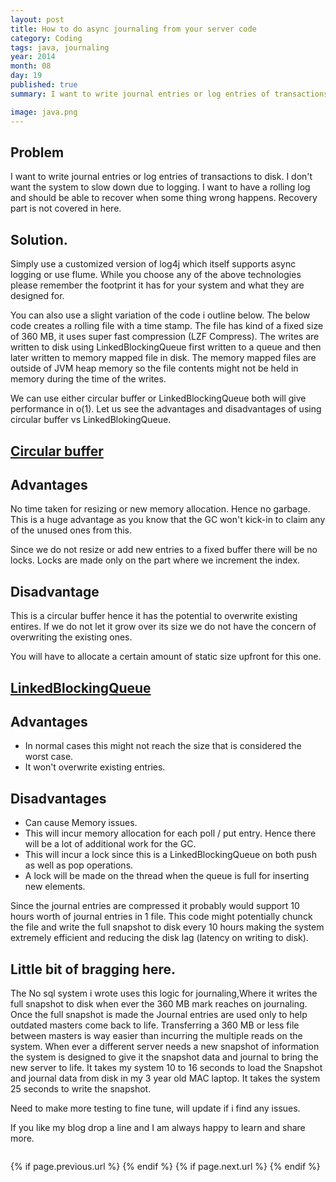 ```yaml
---
layout: post
title: How to do async journaling from your server code 
category: Coding
tags: java, journaling
year: 2014
month: 08
day: 19
published: true
summary: I want to write journal entries or log entries of transactions to disk. I don't want the system to slow down due to logging. I want to have a rolling log and should be able to recover when some thing wrong happens. 

image: java.png
---
```

Problem
---
I want to write journal entries or log entries of transactions to disk. I don't want the system to slow down due to logging. I want to have a rolling log and should be able to recover when some thing wrong happens. Recovery part is not covered in here.

Solution.
---
Simply use a customized version of log4j which itself supports async logging or use flume. While you choose any of the above technologies please remember the footprint it has for your system and what they are designed for.

You can also use a slight variation of the code i outline below. The below code creates a rolling file with a time stamp. The file has kind of a fixed size of 360 MB, it uses super fast compression (LZF Compress). The writes are written to disk using LinkedBlockingQueue first written to a queue and then later written to memory mapped file in disk. The memory mapped files are outside of JVM heap memory so the file contents might not be held in memory during the time of the writes.

We can use either circular buffer or LinkedBlockingQueue both will give performance in o(1). Let us see the advantages and disadvantages of using circular buffer vs LinkedBlokingQueue.

<u>Circular buffer</u>
---
Advantages
---
No time taken for resizing or new memory allocation. Hence no garbage. This is a huge advantage as you know that the GC won't kick-in to claim any of the unused ones from this.

Since we do not resize or add new entries to a fixed buffer there will be no locks. Locks are made only on the part where we increment the index.

Disadvantage
---
This is a circular buffer hence it has the potential to overwrite existing entires. If we do not let it grow over its size we do not have the concern of overwriting the existing ones.

You will have to allocate a certain amount of static size upfront for this one.

<u>LinkedBlockingQueue</u>
---
Advantages
---
* In normal cases this might not reach the size that is considered the worst case.
* It won't overwrite existing entries.

Disadvantages
---
* Can cause Memory issues.
* This will incur memory allocation for each poll / put entry. Hence there will be a lot of additional work for the GC.
* This will incur a lock since this is a LinkedBlockingQueue on both push as well as pop operations.
* A lock will be made on the thread when the queue is full for inserting new elements.

<script src="https://gist.github.com/vallur/1f4a46f59e312bea8642.js"></script>

Since the journal entries are compressed it probably would support 10 hours worth of journal entries in 1 file. This code might potentially chunck the file and write the full snapshot to disk every 10 hours making the system extremely efficient and reducing the disk lag (latency on writing to disk).

Little bit of bragging here.
---
 The No sql system i wrote uses this logic for journaling,Where it writes the full snapshot to disk when ever the 360 MB mark reaches on journaling. Once the full snapshot is made the Journal entries are used only to help outdated masters come back to life. Transferring a 360 MB or less file between masters is way easier than incurring the multiple reads on the system. When ever a different server needs a new snapshot of information the system is designed to give it the snapshot data and journal to bring the new server to life. It takes my system 10 to 16 seconds to load the Snapshot and journal data from disk in my 3 year old MAC laptop. It takes the system 25 seconds to write the snapshot.
 
Need to make more testing to fine tune, will update if i find any issues. 

If you like my blog drop a line and I am always happy to learn and share more.
<div class="row">	
	<div class="span9 column">
			<p class="pull-right">{% if page.previous.url %} <a href="{{page.previous.url}}" title="Previous Post: {{page.previous.title}}"><i class="icon-chevron-left"></i></a> 	{% endif %}   {% if page.next.url %} 	<a href="{{page.next.url}}" title="Next Post: {{page.next.title}}"><i class="icon-chevron-right"></i></a> 	{% endif %} </p>  
	</div>
</div>

<div class="row">	
    <div id="fb-root"></div>
<script>(function(d, s, id) {
  var js, fjs = d.getElementsByTagName(s)[0];
  if (d.getElementById(id)) return;
  js = d.createElement(s); js.id = id;
  js.src = "//connect.facebook.net/en_US/sdk.js#xfbml=1&version=v2.0";
  fjs.parentNode.insertBefore(js, fjs);
}(document, 'script', 'facebook-jssdk'));</script>
<div class="fb-comments" data-href="http://vallur.github.io{{ page.url }}" data-numposts="5" data-width="700" data-colorscheme="light"></div>
</div>

<!-- Twitter -->
<script>!function(d,s,id){var js,fjs=d.getElementsByTagName(s)[0];if(!d.getElementById(id)){js=d.createElement(s);js.id=id;js.src="//platform.twitter.com/widgets.js";fjs.parentNode.insertBefore(js,fjs);}}(document,"script","twitter-wjs");</script>

<!-- Google + -->
<script type="text/javascript">
  (function() {
    var po = document.createElement('script'); po.type = 'text/javascript'; po.async = true;
    po.src = 'https://apis.google.com/js/plusone.js';
    var s = document.getElementsByTagName('script')[0]; s.parentNode.insertBefore(po, s);
  })();
</script>
